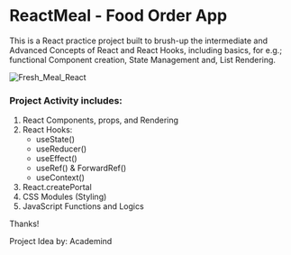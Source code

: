 # ReactMeal - Food Order App

This is a React practice project built to brush-up the intermediate and Advanced Concepts of React and React Hooks, including basics, for e.g.; functional Component creation, State Management and, List Rendering.

![Fresh_Meal_React](https://user-images.githubusercontent.com/29322189/130978658-a07308cb-844c-4c01-98ae-22dcefceb8a4.gif)

### Project Activity includes:
1. React Components, props, and Rendering
2. React Hooks:
    * useState()
    * useReducer()
    * useEffect()
    * useRef() & ForwardRef()
    * useContext()
3. React.createPortal
4. CSS Modules (Styling)
5. JavaScript Functions and Logics

Thanks!

Project Idea by: Academind
